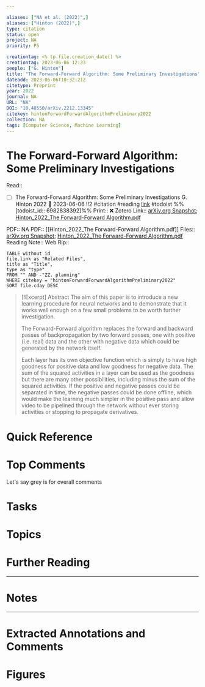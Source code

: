 ```yaml
---

aliases: ["NA et al. (2022)",]
aliases: ["Hinton (2022)",]
type: citation
status: open
project: NA
priority: P5

creationtag: <% tp.file.creation_date() %>
creationtag: 2023-06-06 12:33
people: ["G. Hinton"]
title: "The Forward-Forward Algorithm: Some Preliminary Investigations"
dateadd: 2023-06-06T10:32:21Z
citetype: Preprint
year: 2022
journal: NA
URL: "NA"
DOI: "10.48550/arXiv.2212.13345"
citekey: hintonForwardForwardAlgorithmPreliminary2022
collection: NA
tags: [Computer Science, Machine Learning]
---
```


# The Forward-Forward Algorithm: Some Preliminary Investigations
Read:: 
- [ ] The Forward-Forward Algorithm: Some Preliminary Investigations G. Hinton 2022 🛫 2023-06-06 !!2 #citation #reading [link](https://todoist.com/showTask?id=6982838392) #todoist %%[todoist_id:: 6982838392]%%
Print::  ❌
Zotero Link:: [arXiv.org Snapshot](zotero://open-pdf/library/items/PBWNMGIR); [Hinton_2022_The Forward-Forward Algorithm.pdf](zotero://open-pdf/library/items/TH9DUUR3)

PDF:: NA
PDF:: [[Hinton_2022_The Forward-Forward Algorithm.pdf]]
Files:: [arXiv.org Snapshot](file:///C:%5CUsers%5Cmichaelt%5CInsync%5Cm@tarlton.info%5CGoogle%20Drive%5C06.%20Zotero%5Cstorage%5CPBWNMGIR%5C2212.html); [Hinton_2022_The Forward-Forward Algorithm.pdf](file:///C:%5CUsers%5Cmichaelt%5CInsync%5Cm@tarlton.info%5CGoogle%20Drive%5C06.%20Zotero%5Cstorage_new%5CarXiv_2022%5CHinton_2022_The%20Forward-Forward%20Algorithm.pdf)
Reading Note:: 
Web Rip:: 

```dataview
TABLE without id
file.link as "Related Files",
title as "Title",
type as "type"
FROM "" AND -"ZZ. planning"
WHERE citekey = "hintonForwardForwardAlgorithmPreliminary2022" 
SORT file.cday DESC
```


> [!Excerpt] Abstract
> The aim of this paper is to introduce a new learning procedure for neural networks and to demonstrate that it works well enough on a few small problems to be worth further investigation. 
> 
> The Forward-Forward algorithm replaces the forward and backward passes of backpropagation by two forward passes, one with positive (i.e. real) data and the other with negative data which could be generated by the network itself. 
> 
> Each layer has its own objective function which is simply to have high goodness for positive data and low goodness for negative data. The sum of the squared activities in a layer can be used as the goodness but there are many other possibilities, including minus the sum of the squared activities. If the positive and negative passes could be separated in time, the negative passes could be done offline, which would make the learning much simpler in the positive pass and allow video to be pipelined through the network without ever storing activities or stopping to propagate derivatives.


# Quick Reference

# Top Comments
Let's say grey is for overall comments
 

# Tasks

# Topics


# Further Reading 
 

----
# Notes


----
# Extracted Annotations and Comments


# Figures